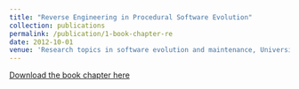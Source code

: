 ```yaml
---
title: "Reverse Engineering in Procedural Software Evolution"
collection: publications
permalink: /publication/1-book-chapter-re
date: 2012-10-01
venue: 'Research topics in software evolution and maintenance, Universidad Nacional de Colombia'
---
```

[Download the book chapter here](https://books.google.com/books/about/Research_topics_in_software_evolution_an.html?id=KW5B8y0OWWEC)
